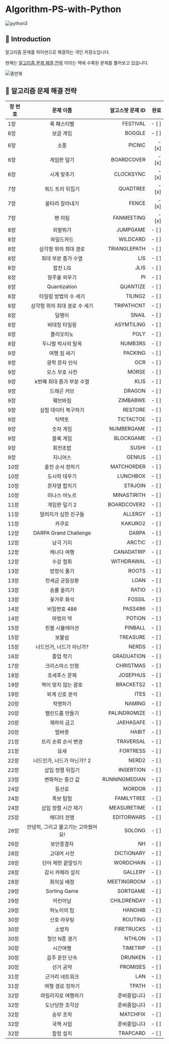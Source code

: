 # Algorithm-PS-with-Python
![python3](https://img.shields.io/badge/language-python--3.x-green)

## 📖 Introduction

알고리즘 문제를 파이썬으로 해결하는 개인 저장소입니다.


현재는 [알고리즘 문제 해결 전략](https://book.algospot.com/index.html) 이라는 책에 수록된 문제를 풀어보고 있습니다.

![종만북](https://book.algospot.com/static/img/cover1-small.png)

## 📝 알고리즘 문제 해결 전략
  
|장 번호|문제 이름|알고스팟 문제 ID|완료
|---|:---:|---:|---:|
|1장|록 페스티벌|FESTIVAL|- [ ]|
|6장|보글 게임|BOGGLE|- [ ]|
|6장|소풍|PICNIC|- [x]|
|6장|게임판 덮기|BOARDCOVER|- [x]|
|6장|시계 맞추기|CLOCKSYNC|- [x]|
|7장|쿼드 트리 뒤집기|QUADTREE|- [x]|
|7장|울타리 잘라내기|FENCE|- [x]|
|7장|팬 미팅|FANMEETING|- [x]|
|8장|외발뛰기|JUMPGAME|- [ ]|
|8장|와일드카드|WILDCARD|- [ ]|
|8장|삼각형 위의 최대 경로|TRIANGLEPATH|- [ ]|
|8장|최대 부분 증가 수열|LIS|- [ ]|
|8장|합친 LIS|JLIS|- [ ]|
|8장|원주율 외우기|PI|- [ ]|
|8장|Quantization|QUANTIZE|- [ ]|
|8장|타일링 방법의 수 세기|TILING2|- [ ]|
|8장|삼각형 위의 최대 경로 수 세기|TRIPATHCNT|- [ ]|
|8장|달팽이|SNAIL|- [ ]|
|8장|비대칭 타일링|ASYMTILING|- [ ]|
|8장|폴리오미노|POLY|- [ ]|
|8장|두니발 박사의 탈옥|NUMB3RS|- [ ]|
|9장|여행 짐 싸기|PACKING|- [ ]|
|9장|광학 문자 인식|OCR|- [ ]|
|9장|모스 부호 사전|MORSE|- [ ]|
|9장|k번째 최대 증가 부분 수열|KLIS|- [ ]|
|9장|드래곤 커브|DRAGON|- [ ]|
|9장|웨브바짐|ZIMBABWE|- [ ]|
|9장|실험 데이터 복구하기|RESTORE|- [ ]|
|9장|틱택토|TICTACTOE|- [ ]|
|9장|숫자 게임|NUMBERGAME|- [ ]|
|9장|블록 게임|BLOCKGAME|- [ ]|
|9장|회전초밥|SUSHI|- [ ]|
|9장|지니어스|GENIUS|- [ ]|
|10장|출전 순서 정하기|MATCHORDER|- [ ]|
|10장|도시락 데우기|LUNCHBOX|- [ ]|
|10장|문자열 합치기|STRJOIN|- [ ]|
|10장|미나스 아노르|MINASTIRITH|- [ ]|
|11장|게임판 덮기 2|BOARDCOVER2|- [ ]|
|11장|알러지가 심한 친구들|ALLERGY|- [ ]|
|11장|카쿠로|KAKURO2|- [ ]|
|12장|DARPA Grand Challenge|DARPA|- [ ]|
|12장|남극 기지|ARCTIC|- [ ]|
|12장|캐나다 여행|CANADATRIP|- [ ]|
|12장|수강 철회|WITHDRAWAL|- [ ]|
|13장|방정식 풀기|ROOTS|- [ ]|
|13장|전세금 균등상환|LOAN|- [ ]|
|13장|승률 올리기|RATIO|- [ ]|
|13장|꽃가루 화석|FOSSIL|- [ ]|
|14장|비밀번호 486|PASS486|- [ ]|
|14장|마법의 약|POTION|- [ ]|
|15장|핀볼 시뮬레이션|PINBALL|- [ ]|
|15장|보물섬|TREASURE|- [ ]|
|15장|너드인가, 너드가 아닌가?|NERDS|- [ ]|
|16장|졸업 학기|GRADUATION|- [ ]|
|17장|크리스마스 인형|CHRISTMAS|- [ ]|
|18장|조세푸스 문제|JOSEPHUS|- [ ]|
|19장|짝이 맞지 않는 괄호|BRACKETS2|- [ ]|
|19장|외계 신호 분석|ITES|- [ ]|
|20장|작명하기|NAMING|- [ ]|
|20장|팰린드롬 만들기|PALINDROMIZE|- [ ]|
|20장|재하의 금고|JAEHASAFE|- [ ]|
|20장|말버릇|HABIT|- [ ]|
|21장|트리 순회 순서 변경|TRAVERSAL|- [ ]|
|21장|요새|FORTRESS|- [ ]|
|22장|너드인가, 너드가 아닌가? 2|NERD2|- [ ]|
|22장|삽입 정렬 뒤집기|INSERTION|- [ ]|
|23장|변화하는 중간 값|RUNNINGMEDIAN|- [ ]|
|24장|등산로|MORDOR|- [ ]|
|24장|족보 탐험|FAMILYTREE|- [ ]|
|24장|삽입 정렬 시간 재기|MEASURETIME|- [ ]|
|25장|에디터 전쟁|EDITORWARS|- [ ]|
|26장|안녕히, 그리고 물고기는 고마웠어요!|SOLONG|- [ ]|
|26장|보안종결자|NH|- [ ]|
|28장|고대어 사전|DICTIONARY|- [ ]|
|28장|단어 제한 끝말잇기|WORDCHAIN|- [ ]|
|28장|감시 카메라 설치|GALLERY|- [ ]|
|28장|회의실 배정|MEETINGROOM|- [ ]|
|29장|Sorting Game|SORTGAME|- [ ]|
|29장|어린이날|CHILDRENDAY|- [ ]|
|29장|하노이의 탑|HANOI4B|- [ ]|
|30장|신호 라우팅|ROUTING|- [ ]|
|30장|소방차|FIRETRUCKS|- [ ]|
|30장|철인 N종 경기|NTHLON|- [ ]|
|30장|시간여행|TIMETRIP|- [ ]|
|30장|음주 운전 단속|DRUNKEN|- [ ]|
|30장|선거 공약|PROMISES|- [ ]|
|31장|근거리 네트워크|LAN|- [ ]|
|31장|여행 경로 정하기|TPATH|- [ ]|
|32장|마일리지로 여행하기|준비중입니다|- [ ]|
|32장|도난당한 조각상|준비중입니다|- [ ]|
|32장|승부 조작|MATCHFIX|- [ ]|
|32장|국책 사업|준비중입니다|- [ ]|
|32장|함정 설치|TRAPCARD|- [ ]|


